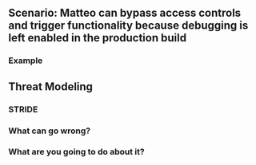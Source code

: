 ## Scenario: Matteo can bypass access controls and trigger functionality because debugging is left enabled in the production build

### Example

## Threat Modeling

### STRIDE

### What can go wrong?

### What are you going to do about it?